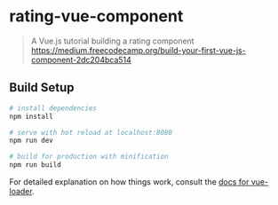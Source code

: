 # rating-vue-component

> A Vue.js tutorial building a rating component https://medium.freecodecamp.org/build-your-first-vue-js-component-2dc204bca514

## Build Setup

``` bash
# install dependencies
npm install

# serve with hot reload at localhost:8080
npm run dev

# build for production with minification
npm run build
```

For detailed explanation on how things work, consult the [docs for vue-loader](http://vuejs.github.io/vue-loader).
